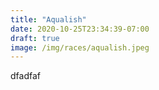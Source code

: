 ```yaml
---
title: "Aqualish"
date: 2020-10-25T23:34:39-07:00
draft: true
image: /img/races/aqualish.jpeg
---
```


dfadfaf